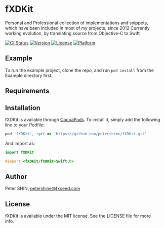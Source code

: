 # fXDKit
Personal and Professional collection of implementations and snippets, which have been included in most of my projects, since 2012
Currently working evolution, by translating source from Objective-C to Swift

[![CI Status](http://img.shields.io/travis/petershine/fXDKit.svg?style=flat)](https://travis-ci.org/petershine/fXDKit)
[![Version](https://img.shields.io/cocoapods/v/fXDKit.svg?style=flat)](http://cocoapods.org/pods/fXDKit)
[![License](https://img.shields.io/cocoapods/l/fXDKit.svg?style=flat)](http://cocoapods.org/pods/fXDKit)
[![Platform](https://img.shields.io/cocoapods/p/fXDKit.svg?style=flat)](http://cocoapods.org/pods/fXDKit)

## Example

To run the example project, clone the repo, and run `pod install` from the Example directory first.

## Requirements

## Installation

fXDKit is available through [CocoaPods](http://cocoapods.org). To install
it, simply add the following line to your Podfile:

```ruby
pod 'fXDKit', :git => 'https://github.com/petershine/fXDKit.git'
```

And import as:
```swift
import fXDKit
```
```objective-c
#import <fXDKit/fXDKit-Swift.h>
```

## Author

Peter SHIN, petershine@fxceed.com

## License

fXDKit is available under the MIT license. See the LICENSE file for more info.
